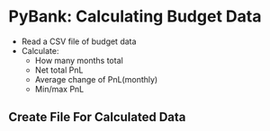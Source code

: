 # PyBank: Calculating Budget Data

* Read a CSV file of budget data
* Calculate:
    * How many months total
    * Net total PnL
    * Average change of PnL(monthly)
    * Min/max PnL
 
 ## Create File For Calculated Data
